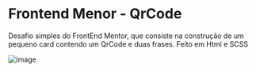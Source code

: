 # Frontend Menor - QrCode 

Desafio simples do FrontEnd Mentor, que consiste na construção de um pequeno card contendo um QrCode e duas frases. 
Feito em Html e SCSS

![image](https://user-images.githubusercontent.com/59396707/202879709-5be34ae9-4a2b-4149-86c9-44c908ff089e.png)

